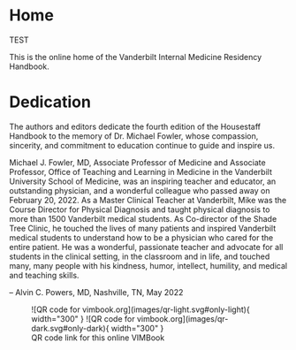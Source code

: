 # Home

TEST

This is the online home of the Vanderbilt Internal Medicine Residency Handbook.

# Dedication

The authors and editors dedicate the fourth edition of the Housestaff
Handbook to the memory of Dr. Michael Fowler, whose compassion,
sincerity, and commitment to education continue to guide and inspire
us. 

Michael J. Fowler, MD, Associate Professor of Medicine and Associate
Professor, Office of Teaching and Learning in Medicine in the Vanderbilt
University School of Medicine, was an inspiring teacher and educator, an
outstanding physician, and a wonderful colleague who passed away on
February 20, 2022. As a Master Clinical Teacher at Vanderbilt, Mike was
the Course Director for Physical Diagnosis and taught physical diagnosis
to more than 1500 Vanderbilt medical students. As Co-director of the
Shade Tree Clinic, he touched the lives of many patients and inspired
Vanderbilt medical students to understand how to be a physician who
cared for the entire patient. He was a wonderful, passionate teacher and
advocate for all students in the clinical setting, in the classroom and
in life, and touched many, many people with his kindness, humor,
intellect, humility, and medical and teaching skills.

– Alvin C. Powers, MD, Nashville, TN, May 2022

<figure markdown>
![QR code for vimbook.org](images/qr-light.svg#only-light){ width="300" }
![QR code for vimbook.org](images/qr-dark.svg#only-dark){ width="300" }
<figcaption>QR code link for this online VIMBook</figcaption>
</figure>
